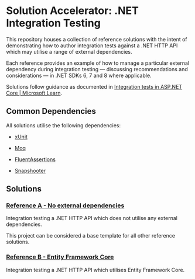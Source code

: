 ﻿# Solution Accelerator: .NET Integration Testing

This repository houses a collection of reference solutions with the intent of demonstrating how to author integration tests against a .NET HTTP API which may utilise a range of external dependencies.

Each reference provides an example of how to manage a particular external dependency during integration testing &mdash; discussing recommendations and considerations &mdash; in .NET SDKs 6, 7 and 8 where applicable.

Solutions follow guidance as documented in [Integration tests in ASP.NET Core | Microsoft Learn](https://learn.microsoft.com/en-au/aspnet/core/test/integration-tests).

## Common Dependencies

All solutions utilise the following dependencies:

- [xUnit](https://github.com/xunit/xunit)

- [Moq](https://github.com/moq/moq)

- [FluentAssertions](https://github.com/fluentassertions/fluentassertions)

- [Snapshooter](https://github.com/SwissLife-OSS/snapshooter)

## Solutions

### [Reference A - No external dependencies](<./Reference A - No external dependencies>)

Integration testing a .NET HTTP API which does not utilise any external dependencies.

This project can be considered a base template for all other reference solutions.

### [Reference B - Entity Framework Core](<./Reference B - Entity Framework Core>)

Integration testing a .NET HTTP API which utilises Entity Framework Core.
